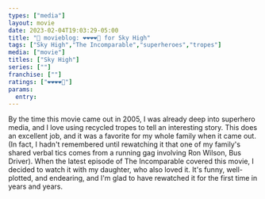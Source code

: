 ```yaml
---
types: ["media"]
layout: movie
date: 2023-02-04T19:03:29-05:00
title: "🍿 movieblog: ❤️❤️❤️❤️🖤 for Sky High"
tags: ["Sky High","The Incomparable","superheroes","tropes"]
media: ["movie"]
titles: ["Sky High"]
series: [""]
franchise: [""]
ratings: ["❤️❤️❤️❤️🖤"]
params:
  entry:
---
```

By the time this movie came out in 2005, I was already deep into superhero media, and I love using recycled tropes to tell an interesting story. This does an excellent job, and it was a favorite for my whole family when it came out. (In fact, I hadn't remembered until rewatching it that one of my family's shared verbal tics comes from a running gag involving Ron Wilson, Bus Driver). When the latest episode of The Incomparable covered this movie, I decided to watch it with my daughter, who also loved it. It's funny, well-plotted, and endearing, and I'm glad to have rewatched it for the first time in years and years.
